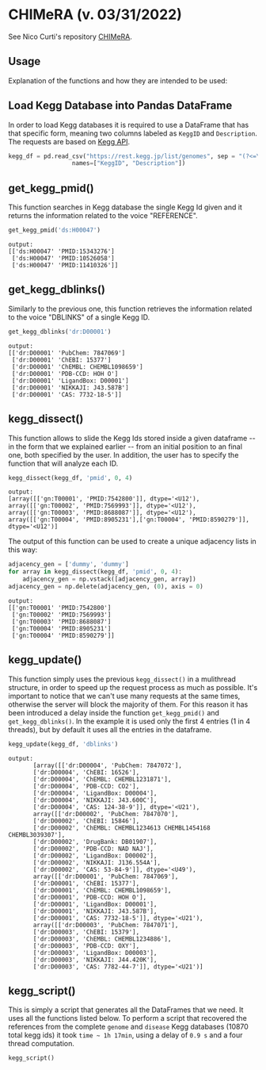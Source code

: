 # CHIMeRA (v. 03/31/2022)
See Nico Curti's repository [CHIMeRA](https://github.com/Nico-Curti/PhDthesis/tree/master/docs/md/Chapter3/CHIMeRA).
## Usage
Explanation of the functions and how they are intended to be used:

## Load Kegg Database into Pandas DataFrame
In order to load Kegg databases it is required to use a DataFrame that has that specific form, meaning two columns labeled as ```KeggID``` and ```Description```. The requests are based on [Kegg API](https://www.kegg.jp/kegg/rest/keggapi.html).
```python
kegg_df = pd.read_csv("https://rest.kegg.jp/list/genomes", sep = "(?<=\d)\t", engine = "python", header = None,
                  names=["KeggID", "Description"])
```

## get_kegg_pmid()
This function searches in Kegg database the single Kegg Id given and it returns the information related to the voice "REFERENCE".
```python
get_kegg_pmid('ds:H00047')
```
```
output: 
[['ds:H00047' 'PMID:15343276']
 ['ds:H00047' 'PMID:10526058']
 ['ds:H00047' 'PMID:11410326']]
```

## get_kegg_dblinks()
Similarly to the previous one, this function retrieves the information related to the voice "DBLINKS" of a single Kegg ID.
```python
get_kegg_dblinks('dr:D00001')
```
```
output:
[['dr:D00001' 'PubChem: 7847069']
 ['dr:D00001' 'ChEBI: 15377']
 ['dr:D00001' 'ChEMBL: CHEMBL1098659']
 ['dr:D00001' 'PDB-CCD: HOH O']
 ['dr:D00001' 'LigandBox: D00001']
 ['dr:D00001' 'NIKKAJI: J43.587B']
 ['dr:D00001' 'CAS: 7732-18-5']]
```

## kegg_dissect()
This function allows to slide the Kegg Ids stored inside a given dataframe -- in the form that we explained earlier -- from an initial position to an final one, both specified by the user. In addition, the user has to specify the function that will analyze each ID.
```python
kegg_dissect(kegg_df, 'pmid', 0, 4)
```
```
output:
[array([['gn:T00001', 'PMID:7542800']], dtype='<U12'), 
array([['gn:T00002', 'PMID:7569993']], dtype='<U12'), 
array([['gn:T00003', 'PMID:8688087']], dtype='<U12'), 
array([['gn:T00004', 'PMID:8905231'],['gn:T00004', 'PMID:8590279']], dtype='<U12')]
```
The output of this function can be used to create a unique adjacency lists in this way:
```python
adjacency_gen = ['dummy', 'dummy']
for array in kegg_dissect(kegg_df, 'pmid', 0, 4):
    adjacency_gen = np.vstack([adjacency_gen, array])
adjacency_gen = np.delete(adjacency_gen, (0), axis = 0)
```
```
output:
[['gn:T00001' 'PMID:7542800']
 ['gn:T00002' 'PMID:7569993']
 ['gn:T00003' 'PMID:8688087']
 ['gn:T00004' 'PMID:8905231']
 ['gn:T00004' 'PMID:8590279']]
```
## kegg_update()
This function simply uses the previous ```kegg_dissect()``` in a mulithread structure, in order to speed up the request process as much as possible. It's important to notice that we can't use many requests at the same times, otherwise the server will block the majority of them. For this reason it has been introduced a delay inside the function ```get_kegg_pmid()``` and ```get_kegg_dblinks()```. In the example it is used only the first 4 entries (1 in 4 threads), but by default it uses all the entries in the dataframe.
```python
kegg_update(kegg_df, 'dblinks')
```
```
output:
       [array([['dr:D00004', 'PubChem: 7847072'],
       ['dr:D00004', 'ChEBI: 16526'],
       ['dr:D00004', 'ChEMBL: CHEMBL1231871'],
       ['dr:D00004', 'PDB-CCD: CO2'],
       ['dr:D00004', 'LigandBox: D00004'],
       ['dr:D00004', 'NIKKAJI: J43.600C'],
       ['dr:D00004', 'CAS: 124-38-9']], dtype='<U21'), 
       array([['dr:D00002', 'PubChem: 7847070'],
       ['dr:D00002', 'ChEBI: 15846'],
       ['dr:D00002', 'ChEMBL: CHEMBL1234613 CHEMBL1454168 CHEMBL3039307'],
       ['dr:D00002', 'DrugBank: DB01907'],
       ['dr:D00002', 'PDB-CCD: NAD NAJ'],
       ['dr:D00002', 'LigandBox: D00002'],
       ['dr:D00002', 'NIKKAJI: J136.554A'],
       ['dr:D00002', 'CAS: 53-84-9']], dtype='<U49'), 
       array([['dr:D00001', 'PubChem: 7847069'],
       ['dr:D00001', 'ChEBI: 15377'],
       ['dr:D00001', 'ChEMBL: CHEMBL1098659'],
       ['dr:D00001', 'PDB-CCD: HOH O'],
       ['dr:D00001', 'LigandBox: D00001'],
       ['dr:D00001', 'NIKKAJI: J43.587B'],
       ['dr:D00001', 'CAS: 7732-18-5']], dtype='<U21'), 
       array([['dr:D00003', 'PubChem: 7847071'],
       ['dr:D00003', 'ChEBI: 15379'],
       ['dr:D00003', 'ChEMBL: CHEMBL1234886'],
       ['dr:D00003', 'PDB-CCD: OXY'],
       ['dr:D00003', 'LigandBox: D00003'],
       ['dr:D00003', 'NIKKAJI: J44.420K'],
       ['dr:D00003', 'CAS: 7782-44-7']], dtype='<U21')]

```

## kegg_script()
This is simply a script that generates all the DataFrames that we need. It uses all the functions listed below. To perform a script that recovered the references from the complete ```genome``` and ```disease``` Kegg databases (10870 total kegg ids) it took ```time ~ 1h 17min```, using a delay of ```0.9 s``` and a four thread computation.
```python
kegg_script()
```
